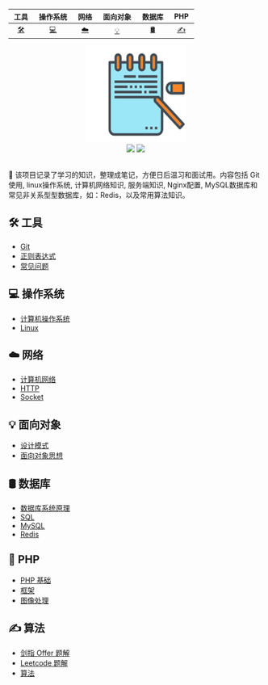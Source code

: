 <div align="center">

|&nbsp;工具&nbsp;|&nbsp;操作系统&nbsp;|&nbsp;网络&nbsp;|&nbsp;面向对象&nbsp;|&nbsp;数据库&nbsp;|&nbsp;PHP&nbsp;|
| :--------:     | :---------:       | :---------:    |:---------:        |:---------:       |:---------:    |
| [🛠️](#🛠️-工具) | [💻](#💻-操作系统)|[☁️](#☁️-网络)|[💡](#💡-面向对象)|[🛢️](#🛢️-数据库)|[✍️](#✍️-算法)|

</div>



<div align="center">
    <img width="200px" src="docs/_media/LogoMakr_7vBbxd.png">
    <br>
    <a href="https://learning.adomikao.com"> <img src="https://img.shields.io/badge/>-read-4ab8a1.svg"></a> 
     <a href="https://adomikao.com"> <img src="https://img.shields.io/badge/_-more-4ab8a1.svg"></a> 
    <br> <br>
</div> 

🍅 该项目记录了学习的知识，整理成笔记，方便日后温习和面试用。内容包括 Git 使用, linux操作系统, 计算机网络知识, 服务端知识, Nginx配置, MySQL数据库和常见非关系型型数据库，如：Redis，以及常用算法知识。


## 🛠️ 工具

- [Git](docs/mark/Git.md) </br>
- [正则表达式](docs/mark/正则表达式.md) </br>
- [常见问题](docs/mark/常见问题.md) </br>


## 💻 操作系统

- [计算机操作系统](docs/mark/计算机操作系统.md) </br>
- [Linux](docs/mark/Linux.md)

## ☁️ 网络

- [计算机网络](docs/mark/计算机网络.md) </br>
- [HTTP](docs/mark/HTTP.md) </br>
- [Socket](docs/mark/Socket.md)




## 💡 面向对象

- [设计模式](docs/mark/设计模式.md) </br>
- [面向对象思想](docs/mark/面向对象思想.md)

## 🛢️ 数据库

- [数据库系统原理](docs/mark/数据库系统原理.md) </br>
- [SQL](docs/mark/SQL.md) </br>
- [MySQL](docs/mark/MySQL.md) </br>
- [Redis](docs/mark/Redis.md)

## 🐘 PHP

- [PHP 基础](docs/mark/PHP%20基础.md) </br>
- [框架](docs/mark/框架.md) </br>
- [图像处理](docs/mark/图像处理.md) </br>



##  ✍️ 算法

- [剑指 Offer 题解](docs/mark/剑指%20offer%20题解.md) </br>
- [Leetcode 题解](docs/mark/Leetcode%20题解) </br>
- [算法](docs/mark/算法.md)

